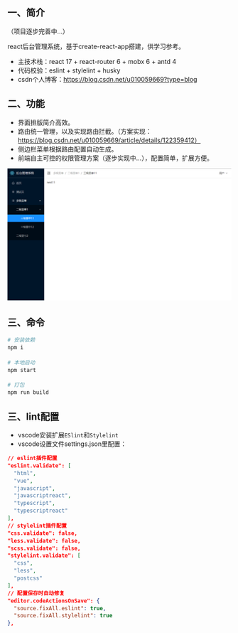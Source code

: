 ## 一、简介
（项目逐步完善中...）

react后台管理系统，基于create-react-app搭建，供学习参考。
+ 主技术栈：react 17 + react-router 6 + mobx 6 + antd 4
+ 代码校验：eslint + stylelint + husky
+ csdn个人博客：https://blog.csdn.net/u010059669?type=blog

## 二、功能
+ 界面排版简介高效。
+ 路由统一管理，以及实现路由拦截。（方案实现：https://blog.csdn.net/u010059669/article/details/122359412）
+ 侧边栏菜单根据路由配置自动生成。
+ 前端自主可控的权限管理方案（逐步实现中...），配置简单，扩展方便。

![image](/src/assets/img/preview.png)

## 三、命令
``` bash
# 安装依赖
npm i

# 本地启动
npm start

# 打包
npm run build
```

## 三、lint配置
+ vscode安装扩展`ESlint`和`Stylelint`
+ vscode设置文件settings.json里配置：
```json
// eslint插件配置
"eslint.validate": [
  "html",
  "vue",
  "javascript",
  "javascriptreact",
  "typescript",
  "typescriptreact"
],
// stylelint插件配置
"css.validate": false,
"less.validate": false,
"scss.validate": false,
"stylelint.validate": [
  "css",
  "less",
  "postcss"
],
// 配置保存时自动修复
"editor.codeActionsOnSave": {
  "source.fixAll.eslint": true,
  "source.fixAll.stylelint": true
},
```
